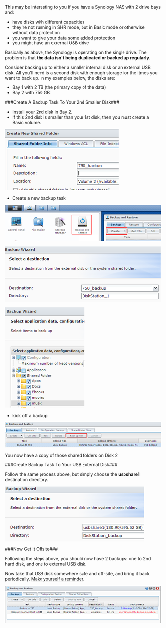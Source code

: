 <!--{Title:"Configuring Synology NAS For Backups Without RAID", PublishedOn:"Oct 5 2013", Intro:"If you're running a Synology NAS and aren't using RAID, you can still protect your data."}-->

This may be interesting to you if you have a Synology NAS with 2 drive bays and:

* have disks with different capacities
* they're not running in SHR mode, but in Basic mode or otherwise without data protection
* you want to give your data some added protection
* you might have an external USB drive

Basically as above, the Synology is operating on the single drive. The problem is that **the data isn't being duplicated or backed up regularly**.

Consider backing up to either a smaller internal disk or an external USB disk. All you'll need is a second disk with enough storage for the itmes you want to back up. In my examples below, the disks are:

* Bay 1 with 2 TB (the primary copy of the data)
* Bay 2 with 750 GB   

###Create A Backup Task To Your 2nd Smaller Disk###

* Install your 2nd disk in Bay 2.
* If this 2nd disk is smaller than your 1st disk, then you must create a Basic volume.

![](img/synology-create-shared-on-2nd-disk.png)

* Create a new backup task

![](img/synology-create-backup-task.png)

![](img/synology-backup-destination.png)

![](img/synology-backup-folders.png)

* kick off a backup

![](img/synology-backup-now.png)

You now have a copy of those shared folders on Disk 2
 

###Create Backup Task To Your USB External Disk###

Follow the same process above, but simply choose the **usbshare1** destination directory.

![](img/synology-backup-to-usb.png)


###Now Get It Offsite###

Following the steps above, you should now have 2 backups: one to 2nd hard disk, and one to external USB disk.

Now take that USB disk somewhere safe and off-site, and bring it back periodically. [Make yourself a reminder](https://ifttt.com/recipes/121684).

![](img/synology-backup-to-2nd-disk.png)
